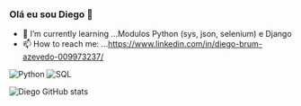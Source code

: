 ### Olá eu sou Diego 👋
- 🌱 I’m currently learning ...Modulos Python (sys, json, selenium) e Django
- 📫 How to reach me: ...https://www.linkedin.com/in/diego-brum-azevedo-009973237/

<!--
**diegobrm8/diegobrm8** is a ✨ _special_ ✨ repository because its `README.md` (this file) appears on your GitHub profile.


- 🌱 I’m currently learning ...Modulos Python (sys, json, selenium) e Django
- 📫 How to reach me: ...https://www.linkedin.com/in/diego-brum-azevedo-009973237/
-->
![Python](https://img.shields.io/badge/Python-14354C?style=for-the-badge&logo=python&logoColor=white)
![SQL](https://img.shields.io/badge/SQL-00000F?style=for-the-badge&logo=sql&logoColor=white)


![Diego GitHub stats](https://github-readme-stats.vercel.app/api?username=diegobrm8&show_icons=true&theme=radical)

